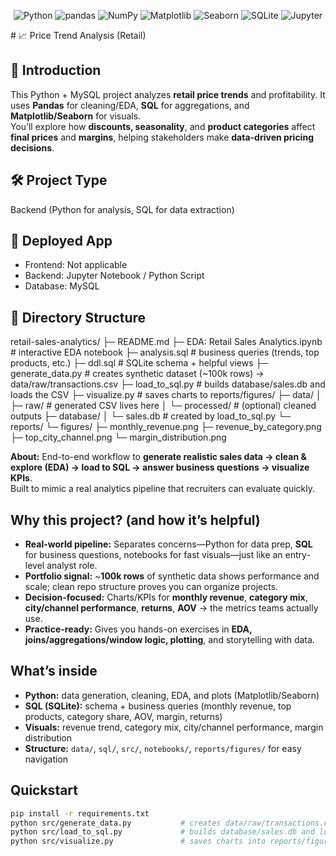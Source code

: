 <!-- Badges -->
<p align="center">
  <img src="https://img.shields.io/badge/Python-3.x-blue?logo=python&logoColor=white" alt="Python">
  <img src="https://img.shields.io/badge/pandas-%20-black?logo=pandas&labelColor=white" alt="pandas">
  <img src="https://img.shields.io/badge/NumPy-%20-black?logo=numpy&labelColor=white" alt="NumPy">
  <img src="https://img.shields.io/badge/Matplotlib-%20-black?logo=matplotlib&labelColor=white" alt="Matplotlib">
  <img src="https://img.shields.io/badge/Seaborn-%20-black" alt="Seaborn">
  <img src="https://img.shields.io/badge/SQLite-%20-black?logo=sqlite&labelColor=white" alt="SQLite">
  <img src="https://img.shields.io/badge/Jupyter-Notebook-orange?logo=jupyter&logoColor=white" alt="Jupyter">
</p>
# 📈 Price Trend Analysis (Retail)

## 🧭 Introduction
This Python + MySQL project analyzes **retail price trends** and profitability. It uses **Pandas** for cleaning/EDA, **SQL** for aggregations, and **Matplotlib/Seaborn** for visuals.  
You’ll explore how **discounts, seasonality**, and **product categories** affect **final prices** and **margins**, helping stakeholders make **data-driven pricing decisions**.

## 🛠️ Project Type
Backend (Python for analysis, SQL for data extraction)

## 🚀 Deployed App
- Frontend: Not applicable  
- Backend: Jupyter Notebook / Python Script  
- Database: MySQL
## 📁 Directory Structure
retail-sales-analytics/
├─ README.md
├─ EDA: Retail Sales Analytics.ipynb   # interactive EDA notebook
├─ analysis.sql                        # business queries (trends, top products, etc.)
├─ ddl.sql                             # SQLite schema + helpful views
├─ generate_data.py                    # creates synthetic dataset (~100k rows) → data/raw/transactions.csv
├─ load_to_sql.py                      # builds database/sales.db and loads the CSV
├─ visualize.py                        # saves charts to reports/figures/
├─ data/
│  ├─ raw/                             # generated CSV lives here
│  └─ processed/                       # (optional) cleaned outputs
├─ database/
│  └─ sales.db                         # created by load_to_sql.py
└─ reports/
   └─ figures/
      ├─ monthly_revenue.png
      ├─ revenue_by_category.png
      ├─ top_city_channel.png
      └─ margin_distribution.png



**About:** End-to-end workflow to **generate realistic sales data → clean & explore (EDA) → load to SQL → answer business questions → visualize KPIs**.  
Built to mimic a real analytics pipeline that recruiters can evaluate quickly.

## Why this project? (and how it’s helpful)
- **Real-world pipeline:** Separates concerns—Python for data prep, **SQL** for business questions, notebooks for fast visuals—just like an entry-level analyst role.
- **Portfolio signal:** ~**100k rows** of synthetic data shows performance and scale; clean repo structure proves you can organize projects.
- **Decision-focused:** Charts/KPIs for **monthly revenue**, **category mix**, **city/channel performance**, **returns**, **AOV** → the metrics teams actually use.
- **Practice-ready:** Gives you hands-on exercises in **EDA, joins/aggregations/window logic, plotting**, and storytelling with data.

## What’s inside
- **Python:** data generation, cleaning, EDA, and plots (Matplotlib/Seaborn)
- **SQL (SQLite):** schema + business queries (monthly revenue, top products, category share, AOV, margin, returns)
- **Visuals:** revenue trend, category mix, city/channel performance, margin distribution
- **Structure:** `data/`, `sql/`, `src/`, `notebooks/`, `reports/figures/` for easy navigation

## Quickstart
```bash
pip install -r requirements.txt
python src/generate_data.py           # creates data/raw/transactions.csv (~100k rows)
python src/load_to_sql.py             # builds database/sales.db and loads table
python src/visualize.py               # saves charts into reports/figures/
